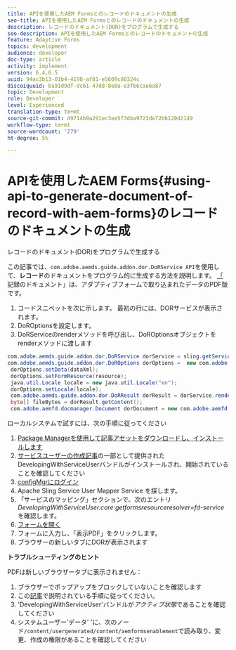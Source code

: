 ```yaml
---
title: APIを使用したAEM Formsとのレコードのドキュメントの生成
seo-title: APIを使用したAEM Formsとのレコードのドキュメントの生成
description: レコードのドキュメント(DOR)をプログラムで生成する
seo-description: APIを使用したAEM Formsとのレコードのドキュメントの生成
feature: Adaptive Forms
topics: development
audience: developer
doc-type: article
activity: implement
version: 6.4,6.5
uuid: 94ac3b13-01b4-4198-af81-e5609c80324c
discoiquuid: ba91d9df-dc61-47d8-8e0a-e3f66cae6a87
topic: Development
role: Developer
level: Experienced
translation-type: tm+mt
source-git-commit: d9714b9a291ec3ee5f3dba9723de72bb120d2149
workflow-type: tm+mt
source-wordcount: '279'
ht-degree: 5%

---
```



# APIを使用したAEM Forms{#using-api-to-generate-document-of-record-with-aem-forms}のレコードのドキュメントの生成

レコードのドキュメント(DOR)をプログラムで生成する

この記事では、`com.adobe.aemds.guide.addon.dor.DoRService API`を使用して、**レコード**&#x200B;のドキュメントをプログラム的に生成する方法を説明します。 [「](https://docs.adobe.com/content/help/en/experience-manager-65/forms/adaptive-forms-advanced-authoring/generate-document-of-record-for-non-xfa-based-adaptive-forms.html) 記録のドキュメント」は、アダプティブフォームで取り込まれたデータのPDF版です。

1. コードスニペットを次に示します。 最初の行には、DORサービスが表示されます。
1. DoROptionsを設定します。
1. DoRServiceのrenderメソッドを呼び出し、DoROptionsオブジェクトをrenderメソッドに渡します

```java
com.adobe.aemds.guide.addon.dor.DoRService dorService = sling.getService(com.adobe.aemds.guide.addon.dor.DoRService.class);
com.adobe.aemds.guide.addon.dor.DoROptions dorOptions =  new com.adobe.aemds.guide.addon.dor.DoROptions();
 dorOptions.setData(dataXml);
 dorOptions.setFormResource(resource);
 java.util.Locale locale = new java.util.Locale("en");
 dorOptions.setLocale(locale);
 com.adobe.aemds.guide.addon.dor.DoRResult dorResult = dorService.render(dorOptions);
 byte[] fileBytes = dorResult.getContent();
 com.adobe.aemfd.docmanager.Document dorDocument = new com.adobe.aemfd.docmanager.Document(fileBytes);
```

ローカルシステムで試すには、次の手順に従ってください

1. [Package Managerを使用して記事アセットをダウンロードし、インストールします](assets/dor-with-api.zip)
1. [サービスユーザーの作成記事](service-user-tutorial-develop.md)の一部として提供されたDevelopingWithServiceUserバンドルがインストールされ、開始されていることを確認してください
1. [configMgrにログイン](http://localhost:4502/system/console/configMgr)
1. Apache Sling Service User Mapper Service   を探します。
1. 「サービスのマッピング」セクションで、次のエントリ&#x200B;_DevelopingWithServiceUser.core:getformsresourceresolver=fd-service_&#x200B;を確認します。
1. [フォームを開く](http://localhost:4502/content/dam/formsanddocuments/sandbox/1201-borrower-payments/jcr:content?wcmmode=disabled)
1. フォームに入力し、「表示PDF」をクリックします。
1. ブラウザーの新しいタブにDORが表示されます


**トラブルシューティングのヒント**

PDFは新しいブラウザータブに表示されません：

1. ブラウザーでポップアップをブロックしていないことを確認します
1. この[記事](service-user-tutorial-develop.md)で説明されている手順に従ってください。
1. &#39;DevelopingWithServiceUser&#39;バンドルが&#x200B;*アクティブ状態*&#x200B;であることを確認してください
1. システムユーザー&#39;データ&#39; &#39;に、次のノード`/content/usergenerated/content/aemformsenablement`で読み取り、変更、作成の権限があることを確認してください

